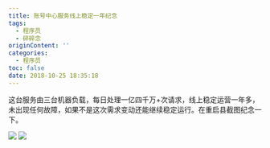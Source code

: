 ```yaml
---
title: 账号中心服务线上稳定一年纪念
tags:
  - 程序员
  - 碎碎念
originContent: ''
categories:
  - 程序员
toc: false
date: 2018-10-25 18:35:18
---
```


这台服务由三台机器负载，每日处理一亿四千万+次请求，线上稳定运营一年多，未出现任何故障，如果不是这次需求变动还能继续稳定运行。在重启县截图纪念一下。

![](https://file.mspring.org/images/blog/4cf2110bad00ed8f9b8e9726ddea7cc4)
![](https://file.mspring.org/images/blog/c75ddcffe7c32f9d32816c421d08a63d)